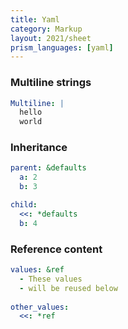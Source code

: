 ```yaml
---
title: Yaml
category: Markup
layout: 2021/sheet
prism_languages: [yaml]
---
```


### Multiline strings

```yaml
Multiline: |
  hello
  world
```

### Inheritance

```yaml
parent: &defaults
  a: 2
  b: 3

child:
  <<: *defaults
  b: 4
```

### Reference content

```yaml
values: &ref
  - These values
  - will be reused below
  
other_values:
  <<: *ref
```
